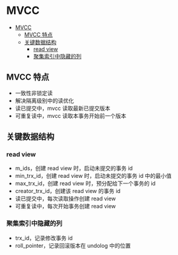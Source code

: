 # MVCC

- [MVCC](#mvcc)
  - [MVCC 特点](#mvcc-特点)
  - [关键数据结构](#关键数据结构)
    - [read view](#read-view)
    - [聚集索引中隐藏的列](#聚集索引中隐藏的列)

## MVCC 特点

- 一致性非锁定读
- 解决隔离级别中的读优化
- 读已提交中，mvcc 读取最新已提交版本
- 可重复读中，mvcc 读取本事务开始前一个版本

## 关键数据结构

### read view

- m_ids，创建 read view 时，启动未提交的事务 id
- min_trx_id，创建 read view 时，启动未提交的事务 id 中的最小值
- max_trx_id，创建 read view 时，预分配给下一个事务的 id
- creator_trx_id，创建该 read view 的事务 id
- 读已提交中，每次读取操作创建 read view
- 可重复读中，每次开始事务创建 read view

### 聚集索引中隐藏的列

- trx_id，记录修改事务 id
- roll_pointer，记录回滚版本在 undolog 中的位置
